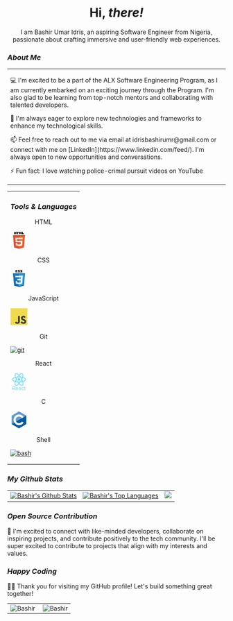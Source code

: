 <h1 align="center">Hi, <i>there!</i></i></h1>
<p align="center">I am Bashir Umar Idris, an aspiring Software Engineer from Nigeria, passionate about crafting immersive and user-friendly web experiences.</p>

<table>
  <tr>
    <h3><i>About Me</i></h3>
    <td>
      <p>💻 I'm excited to be a part of the ALX Software Engineering Program, as I am currently embarked on an exciting journey       through the Program. I'm also glad to be learning from top-notch mentors and collaborating with talented developers.
      </p>
      <p>🌟 I'm always eager to explore new technologies and frameworks to enhance my technological skills.</p>
      <p>📫 Feel free to reach out to me via email at idrisbashirumr@gmail.com or connect with me on [LinkedIn](https://www.linkedin.com/feed/). I'm always open to new opportunities and conversations.</p>
      <p>⚡ Fun fact: I love watching police-crimal pursuit videos on YouTube</p>
    </td>
  </tr>
</table>

<table>
  <tr>
    <td>
      <h3 align="left"><i>Tools & Languages</i></h3>
      <p align="left">
        <p align="center">
          <p align="center">HTML</p>
            <a href="https://www.w3.org/html/" target="_blank" rel="noreferrer"> <img src="https://raw.githubusercontent.com/devicons/devicon/master/icons/html5/html5-original-wordmark.svg" alt="html5" width="40" height="40"/> </a>
      </p>
      <p align="center">
        <p align="center">CSS</p>
        <a href="https://www.w3schools.com/css/" target="_blank" rel="noreferrer"> <img src="https://raw.githubusercontent.com/devicons/devicon/master/icons/css3/css3-original-wordmark.svg" alt="css3" width="40" height="40"/> </a>
      </p>
      <p align="center">
        <p align="center">JavaScript</p>
        <a href="https://developer.mozilla.org/en-US/docs/Web/JavaScript" target="_blank" rel="noreferrer"> <img src="https://raw.githubusercontent.com/devicons/devicon/master/icons/javascript/javascript-original.svg" alt="javascript" width="40" height="40"/> </a>
      </p>
      <p align="center">
        <p align="center">Git</p>
         <a href="https://git-scm.com/" target="_blank" rel="noreferrer"> <img src="https://www.vectorlogo.zone/logos/git-scm/git-scm-icon.svg" alt="git" width="40" height="40"/> </a>
      </p>
      <p align="center">
        <p align="center">React</p>
        <a href="https://reactjs.org/" target="_blank" rel="noreferrer"> <img src="https://raw.githubusercontent.com/devicons/devicon/master/icons/react/react-original-wordmark.svg" alt="react" width="40" height="40"/> </a> 
      </p>
      <p align="center">
        <p align="center">C</p>
        <a href="https://www.cprogramming.com/" target="_blank" rel="noreferrer"> <img src="https://raw.githubusercontent.com/devicons/devicon/master/icons/c/c-original.svg" alt="c" width="40" height="40"/> </a>
      </p>
      <p align="center">
        <p align="center">Shell</p>
        <a href="https://www.gnu.org/software/bash/" target="_blank" rel="noreferrer">
    <img src="https://www.vectorlogo.zone/logos/gnu_bash/gnu_bash-icon.svg" alt="bash" width="40" height="40"/></a>
      </p>
<!--  <p align="center">
        <p align="center">TypeScript</p>
        <a href="https://www.typescriptlang.org/" target="_blank" rel="noreferrer"> <img src="https://raw.githubusercontent.com/devicons/devicon/master/icons/typescript/typescript-original.svg" alt="typescript" width="40" height="40"/> </a>
      </p>
      <p align="center">
        <p align="center">Python</p>
        <a href="https://www.python.org" target="_blank" rel="noreferrer"> <img src="https://raw.githubusercontent.com/devicons/devicon/master/icons/python/python-original.svg" alt="python" width="40" height="40"/> </a>  </p>  -->
    </td>
  </tr>
</table>


### *My Github Stats*

<table>
  <tr>
    <td>
       <a href="https://github.com/bash4Dev"><img alt="Bashir's Github Stats" src="https://github-readme-stats.vercel.app/api?username=bash4Dev&show_icons=true&count_private=true&theme=react&hide_border=true&bg_color=1d2a3a" /></a>
    </td>
    <td>
      <a href="https://github.com/bash4Dev"><img alt="Bashir's Top Languages" src="https://github-readme-stats.vercel.app/api/top-langs/?username=bash4Dev&langs_count=6&count_private=true&layout=compact&theme=react&hide_border=true&bg_color=1d2a3a"/></a>
    </td>
    <td>
       <a href="http://www.github.com/bash4Dev"><img src="https://github-readme-streak-stats.herokuapp.com/?user=bash4Dev&stroke=ffffff&background=1d2a3a&ring=5BCDEC&fire=5BCDEC&currStreakNum=ffffff&currStreakLabel=5BCDEC&sideNums=ffffff&sideLabels=ffffff&dates=ffffff&hide_border=true" /></a>
    </td>
  </tr>
</table>

### *Open Source Contribution*
  🤝 I'm excited to connect with like-minded developers, collaborate on inspiring projects, and contribute positively to the tech community. I'll be super excited to contribute to projects that align with my interests and values.

### *Happy Coding*
  👨‍💻 Thank you for visiting my GitHub profile! Let's build something great together!
  
<table>
  <tr>
 <td> <img src="https://github-readme-stats.vercel.app/api/top-langs?username=bash4Dev&show_icons=true&locale=en&layout=compact" alt="Bashir" />&nbsp;</td>
<td>  <img src="https://github-readme-stats.vercel.app/api?username=bash4Dev&show_icons=true&locale=en" alt="Bashir" /></td>
  </tr>
</table>

<!--### *Projects*

🚀 Check out some of my projects where I applied these skills:
- [My Portfolio Website](https://) - Built with HTML, CSS, and JavaScript showcasing my projects.
- [E-commerce Store](https://github.com/) - Developed using React and Redux for state management.
- [Weather App](https://github.com/) - A weather application created with React and styled with Bootstrap.
- [C Programming Examples](https://github.com/) - Repository with various C programming examples.
- [Python Data Analysis](https://github.com/) - Project utilizing Python for data analysis and visualization.
- [TypeScript Project](https://github.com/) - TypeScript project demonstrating type-safe development.
- [Shell Scripts](https://github.com/) - Collection of useful shell scripts for automation.
-->
<!--
